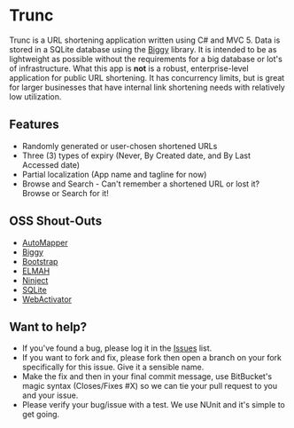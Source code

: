 # Trunc #

Trunc is a URL shortening application written using C# and MVC 5.  Data is stored in a SQLite database using the [Biggy](https://github.com/xivsolutions/biggy) library.  It is intended to be as lightweight as possible without the requirements for a big database or lot's of infrastructure.  What this app is **not** is a robust, enterprise-level application for public URL shortening.  It has concurrency limits, but is great for larger businesses that have internal link shortening needs with relatively low utilization.

## Features ##

* Randomly generated or user-chosen shortened URLs
* Three (3) types of expiry (Never, By Created date, and By Last Accessed date)
* Partial localization (App name and tagline for now)
* Browse and Search - Can't remember a shortened URL or lost it?  Browse or Search for it!

## OSS Shout-Outs ##
* [AutoMapper](https://github.com/AutoMapper/AutoMapper)
* [Biggy](https://github.com/xivsolutions/biggy)
* [Bootstrap](http://getbootstrap.com/)
* [ELMAH](https://code.google.com/p/elmah/)
* [Ninject](https://github.com/ninject/ninject)
* [SQLite](http://www.sqlite.org/)
* [WebActivator](https://github.com/davidebbo/WebActivator)

## Want to help? ##

* If you've found a bug, please log it in the [Issues](https://bitbucket.org/Sumo/trunc/issues?status=new&status=open) list.
* If you want to fork and fix, please fork then open a branch on your fork specifically for this issue.  Give it a sensible name.
* Make the fix and then in your final commit message, use BitBucket's magic syntax (Closes/Fixes #X) so we can tie your pull request to you and your issue.
* Please verify your bug/issue with a test.  We use NUnit and it's simple to get going.